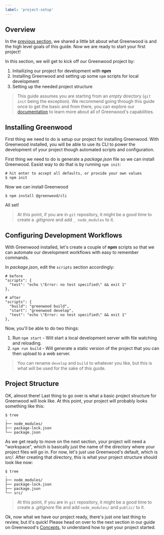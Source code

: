 ```yaml
---
label: 'project-setup'
---
```


## Overview
In the [previous section](/getting-started/), we shared a little bit about what Greenwood is and the high level goals of this guide.  Now we are ready to start your first project!  

In this section, we will get to kick off our Greenwood project by:
1. Initailizing our project for development with **npm**
1. Installing Greenwood and setting up some `npm` scripts for local development
1. Setting up the needed project structure

> This guide assumes you are starting from an _empty_ directory (`git init` being the exception).  We recommend going through this guide once to get the basic and from there, you can explore our [documentation](/docs/) to learn more about all of Greenwood's capabilities.

## Installing Greenwood
First thing we need to do is setup our project for installing Greenwood.  With Greenwood installed, you will be able to use its CLI to power the development of your project though automated scripts and configuration.

First thing we need to do is generate a _package.json_ file so we can install Greenwood.  Easist way to do that is by running `npm init`:
```shell
# hit enter to accept all defaults, or provide your own values
$ npm init
```

Now we can install Greenwood
```shell
$ npm install @greenwood/cli
```

All set!  

> At this point, if you are in `git` repository, it might be a good time to create a _.gitignore_ and add `_ node_modules` to it.


## Configuring Development Workflows
With Greenwood installed, let's create a couple of **npm** scripts so that we can automate our development workflows with easy to remember commands.

In _package.json_, edit the `scripts` section accordingly:
```shell
# before
"scripts": {
  "test": "echo \"Error: no test specified\" && exit 1"
},

# after
"scripts": {
  "build": "greenwood build",
  "start": "greenwood develop",
  "test": "echo \"Error: no test specified\" && exit 1"
},
```

Now, you'll be able to do two things:
1. Run `npm start` - Will start a local development server with file watching and reloading.
1. `npm run build` - Will generate a static version of the project that you can then upload to a web server.

> You can rename `develop` and `build` to whatever you like, but this is what will be used for the sake of this guide.


## Project Structure
OK, almost there!  Last thing to go over is what a basic project structure for Greenwood will look like.  At this point, your project will probably looks something like this:
```shell
$ tree
.
├── node_modules/
├── package-lock.json
└── package.json
```

As we get ready to move on the next section, your project will need a "workspace", which is basically just the name of the directory where your project files will go in.  For now, let's just use Greenwood's default, which is _src/_.  After creating that directory, this is what your project structure should look like now:

```shell
$ tree
.
├── node_modules/
├── package-lock.json
├── package.json
└── src/
```

> At this point, if you are in `git` repository, it might be a good time to create a _.gitignore_ file and add `node_modules/` and `public/` to it.


Ok, now what we have our project ready, there's just one last thing to review, but it's quick!  Please head on over to the next section in our guide on Greenwood's [Concepts](/getting-started/concepts), to understand how to get your project started.